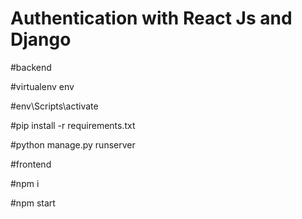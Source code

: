 # Authentication with React Js and Django
#backend 

#virtualenv env

#env\Scripts\activate

#pip install -r requirements.txt

#python manage.py runserver


#frontend

#npm i

#npm start
